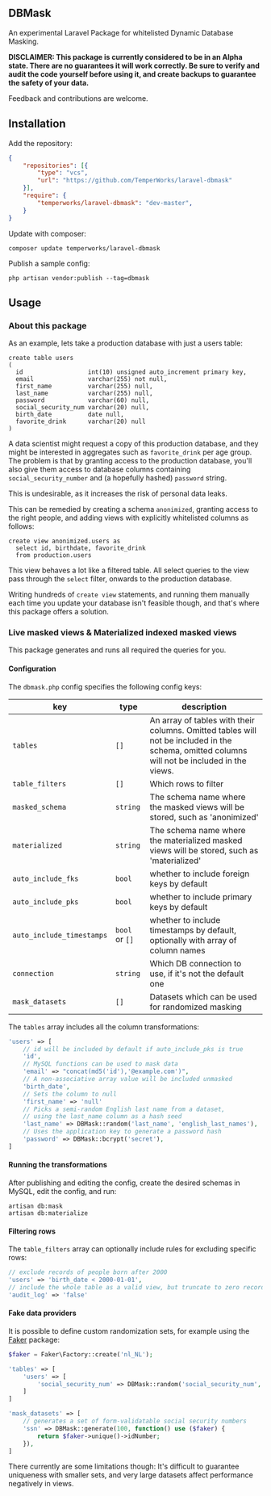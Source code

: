 ## DBMask

An experimental Laravel Package for whitelisted Dynamic Database Masking.

**DISCLAIMER: This package is currently considered to be in an Alpha state. There are no guarantees it will work correctly. Be sure to verify and audit the code yourself before using it, and create backups to guarantee the safety of your data.**

Feedback and contributions are welcome.

## Installation

Add the repository:
```json
{
    "repositories": [{
        "type": "vcs",
        "url": "https://github.com/TemperWorks/laravel-dbmask"
    }],
    "require": {
        "temperworks/laravel-dbmask": "dev-master",
    }
}
```

Update with composer:
```
composer update temperworks/laravel-dbmask
```

Publish a sample config:
```
php artisan vendor:publish --tag=dbmask
```

## Usage

### About this package

As an example, lets take a production database with just a users table:

```mysql
create table users
(
  id                  int(10) unsigned auto_increment primary key,
  email               varchar(255) not null,
  first_name          varchar(255) null,
  last_name           varchar(255) null,
  password            varchar(60) null,
  social_security_num varchar(20) null,
  birth_date          date null,
  favorite_drink      varchar(20) null
)
```

A data scientist might request a copy of this production database, and they might be interested in aggregates such as `favorite_drink` per age group. The problem is that by granting access to the production database, you'll also give them access to database columns containing `social_security_number` and (a hopefully hashed) `password` string.

This is undesirable, as it increases the risk of personal data leaks.

This can be remedied by creating a schema `anonimized`, granting access to the right people, and adding views with explicitly whitelisted columns as follows:

```mysql
create view anonimized.users as
  select id, birthdate, favorite_drink
  from production.users
```

This view behaves a lot like a filtered table. All select queries to the view pass through the `select` filter, onwards to the production database. 

Writing hundreds of `create view` statements, and running them manually each time you update your database isn't feasible though, and that's where this package offers a solution.

### Live masked views & Materialized indexed masked views

This package generates and runs all required the queries for you.

#### Configuration

The `dbmask.php` config specifies the following config keys:

|key|type|description|
|---|---|---|
|`tables`|`[]`|An array of tables with their columns. Omitted tables will not be included in the schema, omitted columns will not be included in the views.|
|`table_filters`|`[]`|Which rows to filter|
|`masked_schema`|`string`|The schema name where the masked views will be stored, such as 'anonimized'|
|`materialized`|`string`|The schema name where the materialized masked views will be stored, such as 'materialized'|
|`auto_include_fks`| `bool`| whether to include foreign keys by default|
|`auto_include_pks`| `bool`| whether to include primary keys by default|
|`auto_include_timestamps`| `bool` or `[]`| whether to include timestamps by default, optionally with array of column names|
|`connection`| `string`| Which DB connection to use, if it's not the default one |
|`mask_datasets`|`[]`| Datasets which can be used for randomized masking |

The `tables` array includes all the column transformations:
```php
'users' => [
    // id will be included by default if auto_include_pks is true
    'id',
    // MySQL functions can be used to mask data
    'email' => "concat(md5('id'),'@example.com')",
    // A non-associative array value will be included unmasked
    'birth_date',
    // Sets the column to null
    'first_name' => 'null'
    // Picks a semi-random English last name from a dataset, 
    // using the last_name column as a hash seed
    'last_name' => DBMask::random('last_name', 'english_last_names'),
    // Uses the application key to generate a password hash 
    'password' => DBMask::bcrypt('secret'),
]
```

#### Running the transformations

After publishing and editing the config, create the desired schemas in MySQL, edit the config, and run:

```
artisan db:mask
artisan db:materialize
```

#### Filtering rows

The `table_filters` array can optionally include rules for excluding specific rows: 

```php
// exclude records of people born after 2000
'users' => 'birth_date < 2000-01-01',
// include the whole table as a valid view, but truncate to zero records
'audit_log' => 'false'
```

#### Fake data providers

It is possible to define custom randomization sets, for example using the [Faker](https://github.com/fzaninotto/Faker) package:

```php
$faker = Faker\Factory::create('nl_NL');

'tables' => [
    'users' => [
        'social_security_num' => DBMask::random('social_security_num', 'ssn')
    ]
]

'mask_datasets' => [
    // generates a set of form-validatable social security numbers
    'ssn' => DBMask::generate(100, function() use ($faker) {
        return $faker->unique()->idNumber;
    }),
]
```

There currently are some limitations though: It's difficult to guarantee uniqueness with smaller sets, and very large datasets affect performance negatively in views.
